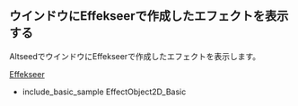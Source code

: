 ﻿
## ウインドウにEffekseerで作成したエフェクトを表示する

AltseedでウインドウにEffekseerで作成したエフェクトを表示します。

[Effekseer](https://sites.google.com/site/effekseer/)

* include_basic_sample EffectObject2D_Basic

